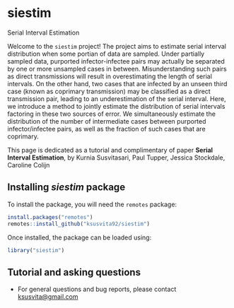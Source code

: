 # siestim
Serial Interval Estimation

Welcome to the `siestim` project! The project aims to estimate serial interval distribution when some portian of data are sampled. Under partially sampled data, purported infector-infectee pairs may actually be separated by one or more unsampled cases in between. Misunderstanding such pairs as direct transmissions will result in overestimating the length of serial intervals. On the other hand, two cases that are infected by an unseen third case (known as coprimary transmission) may be classified as a direct transmission pair, leading to an underestimation of the serial interval. Here, we introduce a method to jointly estimate the distribution of serial intervals factoring in these two sources of error. We simultaneously estimate the distribution of the number of intermediate cases between purported infector/infectee pairs, as well as the fraction of such cases that are coprimary. 


This page is dedicated as a tutorial and complimentary of paper 
**Serial Interval Estimation**, by
Kurnia Susvitasari, Paul Tupper, Jessica Stockdale, Caroline Colijn


## Installing *siestim* package
To install the package, you will need the `remotes` package:

```r
install.packages("remotes")
remotes::install_github("ksusvita92/siestim")
```


Once installed, the package can be loaded using:

```r
library("siestim")
```

## Tutorial and asking questions
- For general questions and bug reports, please contact <ksusvita@gmail.com>
